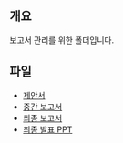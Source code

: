 ## 개요
보고서 관리를 위한 폴더입니다.</br>

## 파일
- [제안서](https://github.com/BJ-Lim/Cloud/blob/master/reports/proposal.md)
- [중간 보고서](https://github.com/BJ-Lim/Cloud/blob/master/reports/%5B600003%20CC%5D%20Project%20Week%202-%20Report%20(3%ED%8C%80)%20v1.pdf)
- [최종 보고서]()
- [최종 발표 PPT]()
